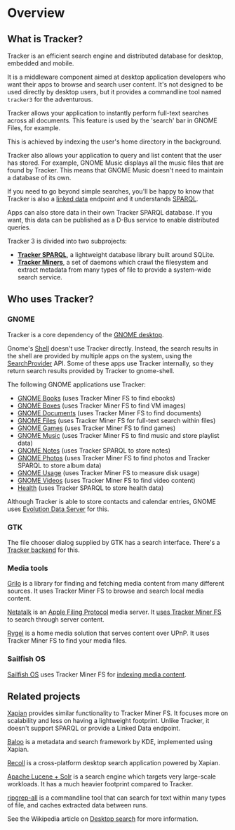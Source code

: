 # Overview

## What is Tracker?

Tracker is an efficient search engine and distributed database
for desktop, embedded and mobile.

It is a middleware component aimed at desktop application developers who
want their apps to browse and search user content. It's not designed to be
used directly by desktop users, but it provides a commandline tool named
`tracker3` for the adventurous.

Tracker allows your application to instantly perform full-text searches across
all documents. This feature is used by the 'search' bar in GNOME Files, for
example.

This is achieved by indexing the user's home directory in the background.

Tracker also allows your application to query and list content that the user
has stored. For example, GNOME Music displays all the music files that are
found by Tracker. This means that GNOME Music doesn't need to maintain a
database of its own.

If you need to go beyond simple searches, you'll be happy to know that
Tracker is also a [linked data](http://linkeddata.org/) endpoint and it
understands [SPARQL](https://www.w3.org/TR/2013/REC-sparql11-overview-20130321/).

Apps can also store data in their own Tracker SPARQL database. If you want,
this data can be published as a D-Bus service to enable distributed queries.

Tracker 3 is divided into two subprojects:

  * [**Tracker SPARQL**](https://gitlab.gnome.org/GNOME/tracker), a
    lightweight database library built around SQLite.
  * [**Tracker Miners**](https://gitlab.gnome.org/GNOME/tracker-miners/),
    a set of daemons which crawl the filesystem and extract metadata from
    many types of file to provide a system-wide search service.

## Who uses Tracker?

### GNOME

Tracker is a core dependency of the [GNOME desktop](https://www.gnome.org/).

Gnome's [Shell](https://wiki.gnome.org/Projects/GnomeShell) doesn't use Tracker directly.
Instead, the search results in the shell are provided by multiple apps on the system,
using the [SearchProvider](https://developer.gnome.org/SearchProvider/) API.
Some of these apps use Tracker internally, so they return search results
provided by Tracker to gnome-shell.

The following GNOME applications use Tracker:

 * [GNOME Books](https://wiki.gnome.org/Apps/Books) (uses Tracker Miner FS to find ebooks)
 * [GNOME Boxes](https://wiki.gnome.org/Apps/Boxes) (uses Tracker Miner FS to find VM images)
 * [GNOME Documents](https://wiki.gnome.org/Apps/Documents) (uses Tracker Miner FS to find documents)
 * [GNOME Files](https://wiki.gnome.org/Apps/Files) (uses Tracker Miner FS for full-text search within files)
 * [GNOME Games](https://wiki.gnome.org/Apps/Games) (uses Tracker Miner FS to find games)
 * [GNOME Music](https://wiki.gnome.org/Apps/Music) (uses Tracker Miner FS to find music and store playlist data)
 * [GNOME Notes](https://wiki.gnome.org/Apps/Notes) (uses Tracker SPARQL to store notes)
 * [GNOME Photos](https://wiki.gnome.org/Apps/Photos) (uses Tracker Miner FS to find photos and Tracker SPARQL to store album data)
 * [GNOME Usage](https://gitlab.gnome.org/GNOME/gnome-usage) (uses Tracker Miner FS to measure disk usage)
 * [GNOME Videos](https://wiki.gnome.org/Apps/Videos) (uses Tracker Miner FS to find video content)
 * [Health](https://flathub.org/apps/details/dev.Cogitri.Health) (uses Tracker SPARQL to store health data)

Although Tracker is able to store contacts and calendar entries,
GNOME uses [Evolution Data Server](https://developer.gnome.org/platform-overview/stable/tech-eds.html)
for this.

### GTK

The file chooser dialog supplied by GTK has a search interface. There's
a [Tracker backend](https://gitlab.gnome.org/GNOME/gtk/blob/master/gtk/gtksearchenginetracker.c)
for this.

### Media tools

[Grilo](https://wiki.gnome.org/Projects/Grilo) is a library for finding and
fetching media content from many different sources. It uses Tracker Miner FS to
browse and search local media content.

[Netatalk](http://netatalk.sourceforge.net/) is an [Apple Filing
Protocol](https://en.wikipedia.org/wiki/Apple_Filing_Protocol) media server.
It [uses Tracker Miner FS](http://netatalk.sourceforge.net/3.1/htmldocs/configuration.html#idm140604592868992)
to search through server content.

[Rygel](https://wiki.gnome.org/Projects/Rygel) is a home media solution that serves
content over UPnP. It uses Tracker Miner FS to find your media files.

### Sailfish OS

[Sailfish OS](https://sailfishos.org) uses Tracker Miner FS for [indexing media
content](https://sailfishos.org/wiki/Core_Areas_and_APIs).

## Related projects

[Xapian](https://xapian.org/) provides similar functionality to Tracker Miner
FS. It focuses more on scalability and less on having a lightweight footprint.
Unlike Tracker, it doesn't support SPARQL or provide a Linked Data endpoint.

[Baloo](https://community.kde.org/Baloo) is a metadata and search framework by
KDE, implemented using Xapian.

[Recoll](https://www.lesbonscomptes.com/recoll/) is a cross-platform desktop
search application powered by Xapian.

[Apache Lucene + Solr](http://lucene.apache.org/) is a search engine which
targets very large-scale workloads. It has a much heavier footprint compared to
Tracker.

[ripgrep-all](https://phiresky.github.io/blog/2019/rga--ripgrep-for-zip-targz-docx-odt-epub-jpg/)
is a commandline tool that can search for text within many types of file, and
caches extracted data between runs.

See the Wikipedia article on [Desktop
search](https://en.wikipedia.org/wiki/Desktop_search) for more information.
